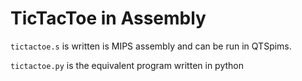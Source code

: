 # TicTacToe in Assembly

`tictactoe.s` is written is MIPS assembly and can be run in QTSpims.

`tictactoe.py` is the equivalent program written in python